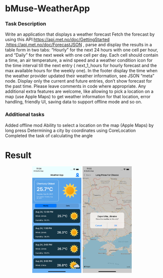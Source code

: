 # bMuse-WeatherApp

### Task Description 
Write an application that displays a weather forecast  Fetch the forecast by using this API:<https://api.met.no/doc/GettingStarted> ,<https://api.met.no/doc/ForecastJSON> , parse and display the results in a table form in two tabs: “Hourly” for the next 24 hours with one cell per hour, and “Daily” for the next week with one cell per day. Each cell should contain a time, an air temperature, a wind speed and a weather condition icon for the time interval till the next entry ( next_1_hours  for hourly forecast and the max available hours for the weekly one). In the footer display the time when the weather provider updated their weather information, see JSON “meta” node. Display only the current and future entries, don’t show forecast for the past time. Please leave comments in code where appropriate.  Any additional extra features are welcome, like allowing to pick a location on a map (use Apple Maps) to get weather information for that location, error handling, friendly UI, saving data to support offline mode and so on.

### Additional tasks
Added offline mod
Ability to select a location on the map (Apple Maps) by long press
Determining a city by coordinates using CoreLocation
Completed the task of calculating the angle

# Result

<p align="center">
  <img width="32%" height="32%" src="https://github.com/IlyaUA/bMuse-WeatherApp/blob/main/Screenshots/Main.png?raw=true">
  <img width="32%" height="32%" src="https://github.com/IlyaUA/bMuse-WeatherApp/blob/main/Screenshots/Map.png?raw=true">

</p>
